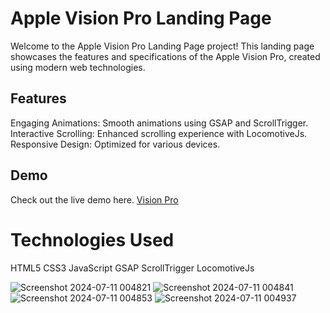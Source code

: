 # Apple Vision Pro Landing Page
Welcome to the Apple Vision Pro Landing Page project! This landing page showcases the features and specifications of the Apple Vision Pro, created using modern web technologies.

## Features
Engaging Animations: Smooth animations using GSAP and ScrollTrigger.
Interactive Scrolling: Enhanced scrolling experience with LocomotiveJs.
Responsive Design: Optimized for various devices.
## Demo
Check out the live demo here. [Vision Pro](https://iamvibhav.github.io/Apple-Vision-Pro/)

# Technologies Used
HTML5
CSS3
JavaScript
GSAP
ScrollTrigger
LocomotiveJs

![Screenshot 2024-07-11 004821](https://github.com/iamvibhav/Apple-Vision-Pro/assets/139247683/093ec5ad-4372-45a2-a2bc-3e41d5787324)
![Screenshot 2024-07-11 004841](https://github.com/iamvibhav/Apple-Vision-Pro/assets/139247683/07777591-183a-489d-a633-a3fa3d9e755d)
![Screenshot 2024-07-11 004853](https://github.com/iamvibhav/Apple-Vision-Pro/assets/139247683/295b9cf5-ab70-4f16-9d0f-d4f965d18dc9)
![Screenshot 2024-07-11 004937](https://github.com/iamvibhav/Apple-Vision-Pro/assets/139247683/7a790f46-45c3-48cc-b005-b4c6936e4013)
